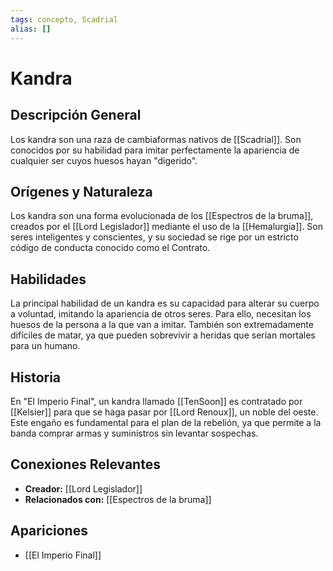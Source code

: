 ```yaml
---
tags: concepto, Scadrial
alias: []
---
```


# Kandra

## Descripción General
Los kandra son una raza de cambiaformas nativos de [[Scadrial]]. Son conocidos por su habilidad para imitar perfectamente la apariencia de cualquier ser cuyos huesos hayan "digerido".

## Orígenes y Naturaleza
Los kandra son una forma evolucionada de los [[Espectros de la bruma]], creados por el [[Lord Legislador]] mediante el uso de la [[Hemalurgia]]. Son seres inteligentes y conscientes, y su sociedad se rige por un estricto código de conducta conocido como el Contrato.

## Habilidades
La principal habilidad de un kandra es su capacidad para alterar su cuerpo a voluntad, imitando la apariencia de otros seres. Para ello, necesitan los huesos de la persona a la que van a imitar. También son extremadamente difíciles de matar, ya que pueden sobrevivir a heridas que serían mortales para un humano.

## Historia
En "El Imperio Final", un kandra llamado [[TenSoon]] es contratado por [[Kelsier]] para que se haga pasar por [[Lord Renoux]], un noble del oeste. Este engaño es fundamental para el plan de la rebelión, ya que permite a la banda comprar armas y suministros sin levantar sospechas.

## Conexiones Relevantes
* **Creador:** [[Lord Legislador]]
* **Relacionados con:** [[Espectros de la bruma]]

## Apariciones
* [[El Imperio Final]]
